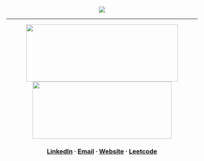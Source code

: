 <h3 align="center"><img src="https://readme-typing-svg.demolab.com?font=Secular+One&weight=600&size=45&duration=3000&color=7286D3&center=true&vCenter=true&width=435&lines=Hi%2C+I'm+Nico+%F0%9F%91%8B"/></a></h3>

---

<!-- [![wakatime](https://wakatime.com/badge/user/66fd5568-da32-466f-8a36-c16978837bac.svg)](https://wakatime.com/@varrix) -->

<p align="center">
  <img height="150" width="400" src="https://github-readme-stats-nico-himself.vercel.app/api?username=nico-himself&show_icons=true&count_private=true&include_all_commits=true&theme=tokyonight&hide=prs,issues" />
  <img height="150" width ="366" src="https://github-readme-stats.vercel.app/api/wakatime?username=@varrix&layout=compact&langs_count=6&theme=tokyonight" />
</p>

<h3 align="center" style="margin-bottom: 12px;">
  <a href="https://www.linkedin.com/in/nicosalm/" target="_blank">LinkedIn</a> · <a href="mailto:contact@nicosalm.dev">Email</a> · <a href="https://nicosalm.dev" target="_blank">Website</a> · <a href="https://leetcode.com/nico-himself" target="_blank">Leetcode</a>
</h3>
